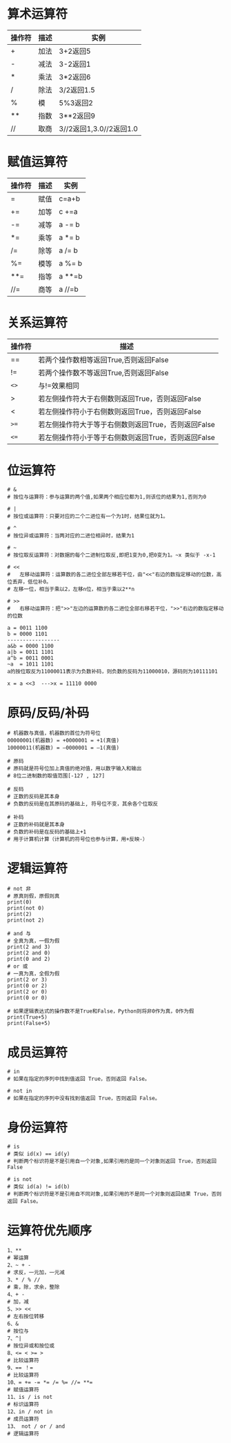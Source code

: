 # 算术运算符

| 操作符 | 描述 | 实例                    |
| ------ | ---- | ----------------------- |
| +      | 加法 | 3+2返回5                |
| -      | 减法 | 3-2返回1                |
| *      | 乘法 | 3*2返回6                |
| /      | 除法 | 3/2返回1.5              |
| %      | 模   | 5%3返回2                |
| **     | 指数 | 3**2返回9               |
| //     | 取商 | 3//2返回1,3.0//2返回1.0 |

# 赋值运算符

| 操作符 | 描述 | 实例   |
| ------ | ---- | ------ |
| =      | 赋值 | c=a+b  |
| +=     | 加等 | c +=a  |
| -=     | 减等 | a -= b |
| *=     | 乘等 | a *= b |
| /=     | 除等 | a /= b |
| %=     | 模等 | a %= b |
| **=    | 指等 | a **=b |
| //=    | 商等 | a //=b |

# 关系运算符

| 操作符 | 描述                                                |
| ------ | --------------------------------------------------- |
| ==     | 若两个操作数相等返回True,否则返回False              |
| !=     | 若两个操作数不等返回True,否则返回False              |
| `<>`   | 与!=效果相同                                        |
| >      | 若左侧操作符大于右侧数则返回True，否则返回False     |
| <      | 若左侧操作符小于右侧数则返回True，否则返回False     |
| `>=`   | 若左侧操作符大于等于右侧数则返回True，否则返回False |
| `<=`   | 若左侧操作符小于等于右侧数则返回True，否则返回False |

# 位运算符

```
# & 
# 按位与运算符：参与运算的两个值,如果两个相应位都为1,则该位的结果为1,否则为0

# |
# 按位或运算符：只要对应的二个二进位有一个为1时，结果位就为1。

# ^
# 按位异或运算符：当两对应的二进位相异时，结果为1

# ~
# 按位取反运算符：对数据的每个二进制位取反,即把1变为0,把0变为1。~x 类似于 -x-1

# <<
# 	左移动运算符：运算数的各二进位全部左移若干位，由"<<"右边的数指定移动的位数，高位丢弃，低位补0。
# 左移一位，相当于乘以2，左移n位，相当于乘以2**n

# >>
# 	右移动运算符：把">>"左边的运算数的各二进位全部右移若干位，">>"右边的数指定移动的位数

a = 0011 1100
b = 0000 1101
-----------------
a&b = 0000 1100
a|b = 0011 1101
a^b = 0011 0001
~a  = 1011 1101
a的按位取反为11000011表示为负数补码，则负数的反码为11000010，源码则为10111101

x = a <<3  --->x = 11110 0000
```

# 原码/反码/补码

```
# 机器数与真值，机器数的首位为符号位
00000001(机器数) = +0000001 = +1(真值)
10000011(机器数) = –0000001 = –1(真值)

# 原码
# 原码就是符号位加上真值的绝对值，用以数字输入和输出
# 8位二进制数的取值范围[-127 , 127]

# 反码
# 正数的反码是其本身 
# 负数的反码是在其原码的基础上, 符号位不变，其余各个位取反

# 补码
# 正数的补码就是其本身
# 负数的补码是在反码的基础上+1
# 用于计算机计算（计算机的符号位也参与计算，用+反映-）
```

# 逻辑运算符

```
# not 非
# 原真则假，原假则真
print(0)
print(not 0)
print(2)
print(not 2)

# and 与
# 全真为真，一假为假
print(2 and 3)
print(2 and 0)
print(0 and 2)
# or 或
# 一真为真，全假为假
print(2 or 3)
print(0 or 2)
print(2 or 0)
print(0 or 0)

# 如果逻辑表达式的操作数不是True和False，Python则将非0作为真，0作为假
print(True+5)
print(False+5)
```

# 成员运算符

```
# in
# 如果在指定的序列中找到值返回 True，否则返回 False。

# not in
# 如果在指定的序列中没有找到值返回 True，否则返回 False。
```

# 身份运算符

```
# is 
# 类似 id(x) == id(y)
# 判断两个标识符是不是引用自一个对象,如果引用的是同一个对象则返回 True，否则返回 False

# is not
# 类似 id(a) != id(b)
# 判断两个标识符是不是引用自不同对象,如果引用的不是同一个对象则返回结果 True，否则返回 False。
```

# 运算符优先顺序

```
1、**
# 幂运算
2、~ + -
# 求反，一元加，一元减
3、* / % //
# 乘，除，求余，整除
4、+ -
# 加，减
5、>> <<
# 左右按位转移
6、&
# 按位与
7、^|
# 按位异或和按位或
8、<= < >= >
# 比较运算符
9、== ！=
# 比较运算符
10、= += -= *= /= %= //= **=
# 赋值运算符
11、is / is not
# 标识运算符
12、in / not in 
# 成员运算符
13、 not / or / and
# 逻辑运算符
```

